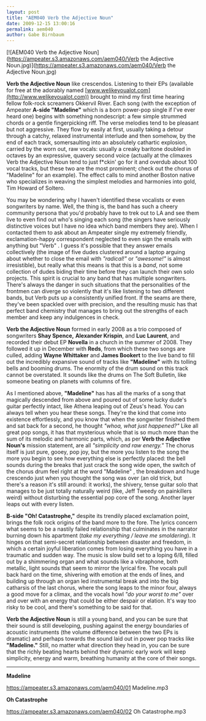 ```yaml
---
layout: post
title: "AEM040 Verb the Adjective Noun"
date: 2009-12-15 13:00:16
permalink: aem040
author: Gabe Birnbaum
---
```

[![AEM040 Verb the Adjective Noun](https://ampeater.s3.amazonaws.com/aem040/Verb the Adjective Noun.jpg)](https://ampeater.s3.amazonaws.com/aem040/Verb the Adjective Noun.jpg)

**Verb the Adjective Noun** like crescendos. Listening to their EPs (available for free at the adorably named [www.welikeyoualot.com](http://www.welikeyoualot.com)) brought to mind my first time hearing fellow folk-rock screamers Okkervil River. Each song (with the exception of Ampeater **A-side "Madeline"** which is a born power-pop single if I've ever heard one) begins with something nondescript: a few simple strummed chords or a gentle fingerpicking riff. The verse melodies tend to be pleasant but not aggressive. They flow by easily at first, usually taking a detour through a catchy, relaxed instrumental interlude and then somehow, by the end of each track, somersaulting into an absolutely cathartic explosion, carried by the worn out, raw vocals: usually a creaky baritone doubled in octaves by an expressive, quavery second voice (actually at the climaxes Verb the Adjective Noun tend to just f\*ckin' go for it and overdub about 100 vocal tracks, but these two are the most prominent; check out the chorus of "Madeline" for an example). The effect calls to mind another Boston native who specializes in weaving the simplest melodies and harmonies into gold, Tim Howard of Soltero.

<!-- more -->

You may be wondering why I haven't identified these vocalists or even songwriters by name. Well, the thing is, the band has such a cheery community persona that you'd probably have to trek out to LA and see them live to even find out who's singing each song (the singers have seriously distinctive voices but I have no idea which band members they are). When I contacted them to ask about an Ampeater single my extremely friendly, exclamation-happy correspondent neglected to even sign the emails with anything but "Verb" . I guess it's possible that they answer emails collectively (the image of five dudes clustered around a laptop arguing about whether to close the email with _"radical!"_ or _"awesome!"_ is almost irresistible), but really what this means is that this is a _band_, not some collection of dudes biding their time before they can launch their own solo projects. This spirit is crucial to any band that has multiple songwriters. There's always the danger in such situations that the personalities of the frontmen can diverge so violently that it's like listening to two different bands, but Verb puts up a consistently unified front. If the seams are there, they've been spackled over with precision, and the resulting music has that perfect band chemistry that manages to bring out the strengths of each member and keep any indulgences in check.

**Verb the Adjective Noun** formed in early 2008 as a trio composed of songwriters **Shay Spence,** **Alexander Krispin**, and **Luc Laurent**, and recorded their debut EP **Novella** in a church in the summer of 2008. They followed it up in December with **Reds**, from which these two songs are culled, adding **Wayne Whittaker** and **James Bookert** to the live band to fill out the incredibly expansive sound of tracks like **"Madeline"** with its tolling bells and booming drums. The enormity of the drum sound on this track cannot be overstated. It sounds like the drums on The Soft Bulletin, like someone beating on planets with columns of fire.

As I mentioned above, **"Madeline"** has has all the marks of a song that magically descended from above and poured out of some lucky dude's guitar perfectly intact, like Athena leaping out of Zeus's head. You can always tell when you hear these songs. They're the kind that come into existence effortlessly, and you know that when the songwriter finished them and sat back for a second, he thought _"whoa, what just happened?"_ Like all great pop songs, it has that mysterious whole that is so much more than the sum of its melodic and harmonic parts, which, as per **Verb the Adjective Noun's** mission statement, are all _"simplicity and raw energy."_ The chorus itself is just pure, gooey, pop joy, but the more you listen to the song the more you begin to see how everything else is perfectly placed: the bell sounds during the breaks that just crack the song wide open, the switch of the chorus drum feel right at the word "Madeline" , the breakdown and huge crescendo just when you thought the song was over (an old trick, but there's a reason it's still around: it works), the shivery, tense guitar solo that manages to be just totally naturally weird (like, Jeff Tweedy on painkillers weird) without disturbing the essential pop core of the song. Another layer leaps out with every listen.

**B-side "Oh! Catastrophe,"** despite its trendily placed exclamation point, brings the folk rock origins of the band more to the fore. The lyrics concern what seems to be a nastily failed relationship that culminates in the narrator burning down his apartment (_take my everything / leave me smoldering_). It hinges on that semi-secret relationship between disaster and freedom, in which a certain joyful liberation comes from losing everything you have in a traumatic and sudden way. The music is slow build set to a loping 6/8, filled out by a shimmering organ and what sounds like a vibraphone, both metallic, light sounds that seem to mirror the lyrical fire. The vocals pull back hard on the time, shivering with emotion at the ends of lines, and building up through an organ led instrumental break and into the big catharsis of the last chorus, where the song leaps to the minor four, always a good move for a climax, and the vocals howl _"do your worst to me"_ over and over with an energy that could be either despair or elation. It's way too risky to be cool, and there's something to be said for that.

**Verb the Adjective Noun** is still a young band, and you can be sure that their sound is still developing, pushing against the energy boundaries of acoustic instruments (the volume difference between the two EPs is dramatic) and perhaps towards the sound laid out in power pop tracks like **"Madeline."** Still, no matter what direction they head in, you can be sure that the richly beating hearts behind their dynamic early work will keep simplicity, energy and warm, breathing humanity at the core of their songs.

---

**Madeline**

https://ampeater.s3.amazonaws.com/aem040/01 Madeline.mp3

**Oh Catastrophe**

https://ampeater.s3.amazonaws.com/aem040/02 Oh Catastrophe.mp3

